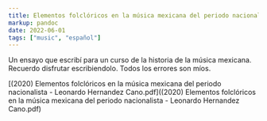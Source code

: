 ```yaml
---
title: Elementos folclóricos en la música mexicana del periodo nacionalista
markup: pandoc
date: 2022-06-01
tags: ["music", "español"]
---
```


Un ensayo que escribí para un curso de la historia de la música mexicana. Recuerdo disfrutar escribiendolo. Todos los errores son míos.

[(2020) Elementos folclóricos en la música mexicana del periodo nacionalista - Leonardo Hernandez Cano.pdf]((2020) Elementos folclóricos en la música mexicana del periodo nacionalista - Leonardo Hernandez Cano.pdf)
